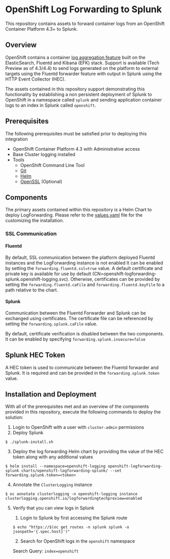 OpenShift Log Forwarding to Splunk
==================================

This repository contains assets to forward container logs from an OpenShift Container Platform 4.3+ to Splunk.

## Overview

OpenShift contains a container [log aggregation feature](https://docs.openshift.com/container-platform/4.4/logging/config/cluster-logging-external.html) built on the ElasticSearch, Fluentd and Kibana (EFK) stack. Support is available (Tech Preview as of 4.3/4.4) to send logs generated on the platform to external targets using the Fluentd forwarder feature with output in Splunk using the HTTP Event Collector (HEC). 

The assets contained in this repository support demonstrating this functionality by establishing a non persistent deployment of Splunk to OpenShift in a namespace called `splunk` and sending application container logs to an index in Splunk called `openshift`.

## Prerequisites

The following prerequisites must be satisfied prior to deploying this integration

* OpenShift Container Platform 4.3 with Administrative access
* Base Cluster logging installed
* Tools
  * OpenShift Command Line Tool
  * [Git](https://git-scm.com/)
  * [Helm](https://helm.s/)
  * [OpenSSL](https://www.openssl.org) (Optional)

## Components

The primary assets contained within this repository is a Helm Chart to deploy LogForwarding. Please refer to the [values.yaml](charts/openshift-logforwarding-splunk/values.yaml) file for the customizing the installation. 

### SSL Communication

#### Fluentd

By default, SSL communication between the platform deployed Fluentd instances and the LogForwarding instance is not enabled It can be enabled by setting the `forwarding.fluentd.ssl=true` value. A default certificate and private key is available for use by default (CN=openshift-logforwarding-splunk.openshift-logging.svc). Otherwise, certificates can be provided by setting the `forwarding.fluentd.caFile` and `forwarding.fluentd.keyFile` to a path relative to the chart.

#### Splunk

Communication between the Fluentd Forwarder and Splunk can be exchanged using certificates. The certificate file can be referenced by setting the `forwarding.splunk.caFile` value.

By default, certificate verification is disabled between the two components. It can be enabled by specifying `forwarding.splunk.insecure=false`

## Splunk HEC Token

A HEC token is used to communicate between the Fluentd forwarder and Splunk. It is required and can be provided in the `forwarding.splunk.token` value.

## Installation and Deployment

With all of the prerequisites met and an overview of the components provided in this repository, execute the following commands to deploy the solution:

1. Login to OpenShift with a user with `cluster-admin` permissions
2. Deploy Splunk

```
$ ./splunk-install.sh
```

3. Deploy the log forwarding Helm chart by providing the value of the HEC token along with any additional values

```
$ helm install --namespace=openshift-logging openshift-logforwarding-splunk charts/openshift-logforwarding-splunk/ --set forwarding.splunk.token=<token>
```

4. Annotate the `ClusterLogging` instance

```
$ oc annotate clusterlogging -n openshift-logging instance clusterlogging.openshift.io/logforwardingtechpreview=enabled
```

5. Verify that you can view logs in Splunk

   1. Login to Splunk by first accessing the Splunk route

   ```
   $ echo "https://$(oc get routes -n splunk splunk -o jsonpath='{.spec.host}')"
   ```

   2. Search for OpenShift logs in the `openshift` namespace

   Search Query: `index=openshift`

